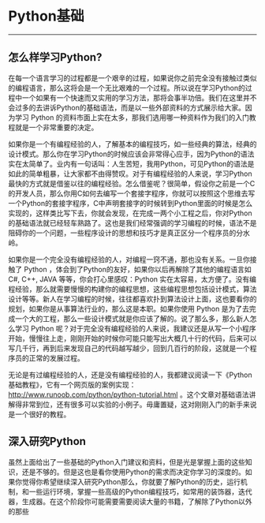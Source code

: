 # Python基础

---

## 怎么样学习Python?
在每一个语言学习的过程都是一个艰辛的过程，如果说你之前完全没有接触过类似的编程语言，那么这将会是一个无比艰难的一个过程。所以说在学习Python的过程中一个如果有一个快速而又实用的学习方法，那将会事半功倍。我们在这里并不会过多的去讲诉Python的基础语法，而是以一些外部资料的方式展示给大家。因为学习 Python 的资料市面上实在太多，那我们选用哪一种资料作为我们的入门教程就是一个非常重要的决定。

如果你是一个有编程经验的人，了解基本的编程技巧，如一些经典的算法，经典的设计模式。那么你在学习Python的时候应该会非常得心应手，因为Python的语法实在太简单了。业内有一句话叫：人生苦短，我用Python，可见Python的语法是如此的简单粗暴，让大家都不由得赞叹。对于有编程经验的人来说，学习Python最快的方式就是借鉴以往的编程经验。怎么借鉴呢？很简单，假设你之前是一个C的开发人员，那么你用C如何去编写一个套接字程序，你就可以按照这个思维去写一个Python的套接字程序，C中声明套接字的时候转到Python里面的时候是怎么实现的，这样类比写下去，你就会发现，在完成一两个小工程之后，你对Python的基础语法就已经轻车熟路了。这也是我们经常强调的学习编程的时候，语法不是阻碍你的一个问题，一些程序设计的思想和技巧才是真正区分一个程序员的分水岭。

如果你是一个完全没有编程经验的人，对编程一窍不通，那也没有关系。一旦你接触了 Python ，体会到了Python的友好，如果你以后再解除了其他的编程语言如 C#, C++, JAVA 等等，你会打心里感叹：Python 实在太容易，太方便了。没有编程经验，那么就需要慢慢的构建你的编程思想，这些编程思想包括设计模式，算法设计等等。新人在学习编程的时候，往往都喜欢扑到算法设计上面，这也要看你的规划，如果你是从事算法行业的，那么这是本职。如果你使用 Python 是为了去完成一个大的工程，那么一些设计模式就是你应该了解的。说了那么多，那么新人怎么学习 Python 呢？对于完全没有编程经验的人来说，我建议还是从写一个小程序开始，慢慢往上走，刚刚开始的时候你可能只能写出大概几十行的代码，后来可以写几千行，再到后来发现自己的代码越写越少，回到几百行的阶段，这就是一个程序员的正常的发展过程。

无论是有过编程经验的人，还是没有编程经验的人，我都建议阅读一下《Python基础教程》，它有一个网页版的案例实现： http://www.runoob.com/python/python-tutorial.html 。这个文章对基础语法讲解得非常到位，还有很多可以实验的小例子。毋庸置疑，这对刚刚入门的新手来说是一个很好的教程。

## 深入研究Python

虽然上面给出了一些基础的Python入门建议和资料，但是光是掌握上面的这些知识，还是不够的。但是这也是看你使用Python的需求而决定你学习的深度的。如果你觉得你希望继续深入研究Python那么，你就要了解Python的历史，运行机制，和一些运行环境，掌握一些高级的Python编程技巧，如常用的装饰器，迭代器，生成器。在这个阶段你可能需要需要阅读大量的书籍，了解除了Python以外的那些

